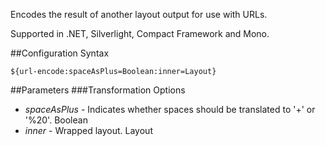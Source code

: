 Encodes the result of another layout output for use with URLs. 

Supported in .NET, Silverlight, Compact Framework and Mono.

##Configuration Syntax
```
${url-encode:spaceAsPlus=Boolean:inner=Layout}
```

##Parameters
###Transformation Options
* _spaceAsPlus_ - Indicates whether spaces should be translated to '+' or '%20'. Boolean
* _inner_ - Wrapped layout. Layout
